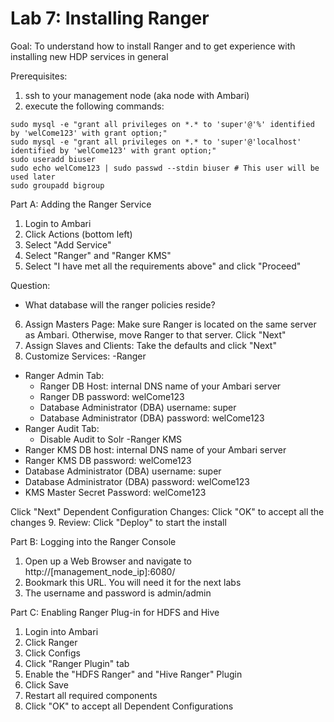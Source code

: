 # Lab 7: Installing Ranger

Goal: To understand how to install Ranger and to get experience with installing new HDP services in general

Prerequisites:

1. ssh to your management node (aka node with Ambari)
2. execute the following  commands:
```
sudo mysql -e "grant all privileges on *.* to 'super'@'%' identified by 'welCome123' with grant option;"
sudo mysql -e "grant all privileges on *.* to 'super'@'localhost' identified by 'welCome123' with grant option;"
sudo useradd biuser
sudo echo welCome123 | sudo passwd --stdin biuser # This user will be used later
sudo groupadd bigroup
```

Part A: Adding the Ranger Service

1. Login to Ambari
2. Click Actions (bottom left)
3. Select "Add Service"
4. Select "Ranger" and "Ranger KMS"
5. Select "I have met all the requirements above" and click "Proceed"

Question:

- What database will the ranger policies reside?

6. Assign Masters Page: Make sure Ranger is located on the same server as Ambari.  Otherwise, move Ranger to that server.  Click "Next" 
7. Assign Slaves and Clients: Take the defaults and click "Next"
8. Customize Services:
-Ranger
  - Ranger Admin Tab:
    - Ranger DB Host: internal DNS name of your Ambari server
    - Ranger DB password: welCome123
    - Database Administrator (DBA) username: super
    - Database Administrator (DBA) password: welCome123
  - Ranger Audit Tab:
    - Disable Audit to Solr
-Ranger KMS 
  - Ranger KMS DB host: internal DNS name of your Ambari server
  - Ranger KMS DB password: welCome123
  - Database Administrator (DBA) username: super
  - Database Administrator (DBA) password: welCome123
  - KMS Master Secret Password: welCome123

Click "Next"
Dependent Configuration Changes: Click "OK" to accept all the changes 
9. Review: Click "Deploy" to start the install
 
 
 Part B: Logging into the Ranger Console
 
 1. Open up a Web Browser and navigate to http://[management_node_ip]:6080/
 2. Bookmark this URL.  You will need it for the next labs
 3. The username and password is admin/admin
 
 Part C: Enabling Ranger Plug-in for HDFS and Hive
 
 1. Login into Ambari
 2. Click Ranger
 3. Click Configs
 4. Click "Ranger Plugin" tab
 5. Enable the "HDFS Ranger" and "Hive Ranger" Plugin
 6. Click Save
 7. Restart all required components
 8. Click "OK" to accept all Dependent Configurations
 
 
 
 

